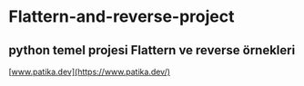 # Flattern-and-reverse-project
python temel projesi Flattern ve reverse örnekleri
---
[www.patika.dev](https://www.patika.dev/)
